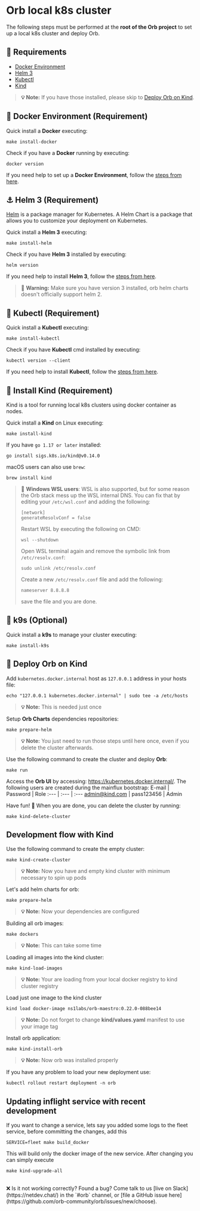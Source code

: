 # Orb local k8s cluster

The following steps must be performed at the **root of the Orb project** to set up a local k8s cluster and deploy Orb.


## 🧱 Requirements

- [Docker Environment](#docker)
- [Helm 3](#helm-3)
- [Kubectl](#kubectl)
- [Kind](#install-kind)

> **💡 Note:** If you have those installed, please skip to [Deploy Orb on Kind](#deploy-orb-kind).

<a name="docker"></a>
## 🐳 Docker Environment (Requirement)

Quick install a **Docker** executing:
```shell
make install-docker
```

Check if you have a **Docker** running by executing:
```shell
docker version
```
If you need help to set up a **Docker Environment**, follow the [steps from here](https://docs.docker.com/engine/install/debian/).

<a name="helm-3"></a>
## ⚓ Helm 3 (Requirement)

[Helm](https://helm.sh/) is a package manager for Kubernetes. A Helm Chart is a package that allows you to customize your deployment on Kubernetes.

Quick install a **Helm 3** executing:
```shell
make install-helm
```

Check if you have **Helm 3** installed by executing:
```shell
helm version
```
If you need help to install **Helm 3**, follow the [steps from here](https://helm.sh/docs/intro/install/).

> 🚨 **Warning:** Make sure you have version 3 installed, orb helm charts doesn't officially support helm 2.

<a name="kubectl"></a>
## 🐋 Kubectl (Requirement)

Quick install a **Kubectl** executing:
```shell
make install-kubectl
```

Check if you have **Kubectl** cmd installed by executing:
```shell
kubectl version --client
```
If you need help to install **Kubectl**, follow the [steps from here](https://kubernetes.io/docs/tasks/tools/).

<a name="install-kind"></a>
## 🚢 Install Kind (Requirement)

Kind is a tool for running local k8s clusters using docker container as nodes.

Quick install a **Kind** on Linux executing:
```shell
make install-kind
```

If you have `go 1.17 or later` installed:
```shell
go install sigs.k8s.io/kind@v0.14.0
```

macOS users can also use `brew`:
```shell
brew install kind
```

> 🚨 **Windows WSL users**: WSL is also supported, but for some reason the Orb stack mess up the WSL internal DNS.
> You can fix that by editing your `/etc/wsl.conf` and adding the following:
> ```shell
> [network]
> generateResolvConf = false
> ```
> Restart WSL by executing the following on CMD:
> ```shell
> wsl --shutdown
> ```
> Open WSL terminal again and remove the symbolic link from `/etc/resolv.conf`:
> ```shell
> sudo unlink /etc/resolv.conf
> ```
> Create a new `/etc/resolv.conf` file and add the following:
> ```shell
> nameserver 8.8.8.8
> ```
> save the file and you are done.

<a name="kubectl"></a>
## 🐋 k9s (Optional)

Quick install a **k9s** to manage your cluster executing:
```shell
make install-k9s
```

<a name="deploy-orb-kind"></a>
## 🚀  Deploy Orb on Kind

Add `kubernetes.docker.internal` host as `127.0.0.1` address in your hosts file:
```shell
echo "127.0.0.1 kubernetes.docker.internal" | sudo tee -a /etc/hosts
```
> **💡 Note:** This is needed just once

Setup **Orb Charts** dependencies repositories:
```shell
make prepare-helm
```
> **💡 Note:** You just need to run those steps until here once, even if you delete the cluster afterwards.

Use the following command to create the cluster and deploy **Orb**:
```shell
make run
```

Access the **Orb UI** by accessing: https://kubernetes.docker.internal/. The following users are created during the mainflux bootstrap:
E-mail | Password | Role
:--- | :--- | :---
admin@kind.com | pass123456 | Admin

Have fun! 🎉 When you are done, you can delete the cluster by running:
```shell
make kind-delete-cluster
```

## Development flow with Kind


Use the following command to create the empty cluster:
```shell
make kind-create-cluster
```
> **💡 Note:** Now you have and empty kind cluster with minimum necessary to spin up pods


Let's add helm charts for orb:
```shell
make prepare-helm
```
> **💡 Note:** Now your dependencies are configured


Building all orb images:
```shell
make dockers
```

> **💡 Note:** This can take some time

Loading all images into the kind cluster:
```shell
make kind-load-images
```

> **💡 Note:** Your are loading from your local docker registry to kind cluster registry

Load just one image to the kind cluster
```shell
kind load docker-image ns1labs/orb-maestro:0.22.0-088bee14
```

> **💡 Note:** Do not forget to change **kind/values.yaml** manifest to use your image tag


Install orb application:
```shell
make kind-install-orb
```

> **💡 Note:** Now orb was installed properly

If you have any problem to load your new deployment use:
```shell
kubectl rollout restart deployment -n orb
```

<a name="update-service"></a>
## Updating inflight service with recent development
 

If you want to change a service, lets say you added some logs to the fleet service, before committing the changes, add this
```shell
SERVICE=fleet make build_docker
```
This will build only the docker image of the new service.
After changing you can simply execute
```shell
make kind-upgrade-all
```

<br>
❌ Is it not working correctly? Found a bug? Come talk to us [live on Slack](https://netdev.chat/) in the `#orb` channel, or [file a GitHub issue here](https://github.com/orb-community/orb/issues/new/choose).
